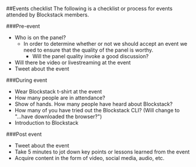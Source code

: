 ##Events checklist
The following is a checklist or process for events attended by Blockstack members.

###Pre-event
* Who is on the panel?
  * In order to determine whether or not we should accept an event we need to ensure that the quality of the panel is worthy.
    * Will the panel quality invoke a good discussion?
* Will there be video or livestreaming at the event
* Tweet about the event

###During event
* Wear Blockstack t-shirt at the event
* How many people are in attendance?
* Show of hands. How many people have heard about Blockstack?
* How many of you have tried out the Blockstack CLI? (Will change to "...have downloaded the browser?")
* Introduction to Blockstack

###Post event
* Tweet about the event
* Take 5 minutes to jot down key points or lessons learned from the event
* Acquire content in the form of video, social media, audio, etc.
